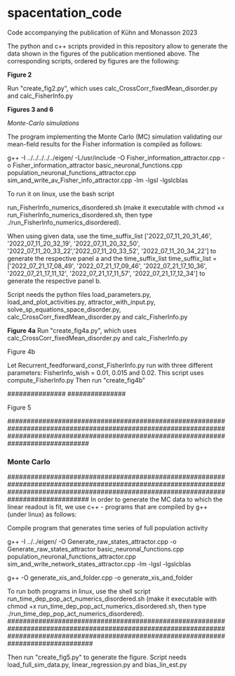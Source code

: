 # spacentation_code
Code accompanying the publication of Kühn and Monasson 2023

The python and c++ scripts provided in this repository allow to generate the data shown in the figures of the publication mentioned above. The corresponding scripts, ordered by figures are the following:

**Figure 2**

Run "create_fig2.py", which uses calc_CrossCorr_fixedMean_disorder.py and calc_FisherInfo.py



**Figures 3 and 6**

*Monte-Carlo simulations* 

 The program implementing the Monte Carlo (MC) simulation validating our mean-field results for the Fisher information is compiled as follows:

g++ -I ../../../../../eigen/ -L/usr/include -O Fisher_information_attractor.cpp -o Fisher_information_attractor basic_neuronal_functions.cpp population_neuronal_functions_attractor.cpp sim_and_write_av_Fisher_info_attractor.cpp -lm -lgsl -lgslcblas

To run it on linux, use the bash script

run_FisherInfo_numerics_disordered.sh (make it executable with chmod +x run_FisherInfo_numerics_disordered.sh, then type ./run_FisherInfo_numerics_disordered). 


When using given data, use the time_suffix_list 
['2022_07_11_20_31_46', '2022_07_11_20_32_19', '2022_07_11_20_32_50', 
'2022_07_11_20_33_22','2022_07_11_20_33_52', '2022_07_11_20_34_22']
to generate the respective panel a
and the time_suffix_list
time_suffix_list = ['2022_07_21_17_08_49', '2022_07_21_17_09_46', '2022_07_21_17_10_36', 
                    '2022_07_21_17_11_12', '2022_07_21_17_11_57', '2022_07_21_17_12_34']
to generate the respective panel b.

Script needs the python files load_parameters.py, load_and_plot_activities.py, attractor_with_input.py, solve_sp_equations_space_disorder.py, calc_CrossCorr_fixedMean_disorder.py and calc_FisherInfo.py


**Figure 4a**
Run "create_fig4a.py", which uses calc_CrossCorr_fixedMean_disorder.py and calc_FisherInfo.py


Figure 4b

Let Recurrent_feedforward_const_FisherInfo.py run with three different parameters: FisherInfo_wish = 0.01, 0.015 and 0.02. This script uses compute_FisherInfo.py
Then run "create_fig4b"

###############
###############

Figure 5

#############################################################################################################################################################################################
### Monte Carlo #############################################################################################################################################################################
#############################################################################################################################################################################################
In order to generate the MC data to which the linear readout is fit, we use c++ - programs that are compiled by g++ (under linux) as follows:

Compile program that generates time series of full population activity

g++ -I ../../eigen/ -O Generate_raw_states_attractor.cpp -o Generate_raw_states_attractor basic_neuronal_functions.cpp population_neuronal_functions_attractor.cpp sim_and_write_network_states_attractor.cpp -lm -lgsl -lgslcblas

g++  -O generate_xis_and_folder.cpp -o generate_xis_and_folder

To run both programs in linux, use the shell script run_time_dep_pop_act_numerics_disordered.sh (make it executable with chmod +x run_time_dep_pop_act_numerics_disordered.sh, then type ./run_time_dep_pop_act_numerics_disordered). 
##############################################################################################################################################################################################

Then run "create_fig5.py" to generate the figure. Script needs load_full_sim_data.py, linear_regression.py and bias_lin_est.py
